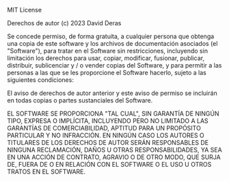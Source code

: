 
MIT License

Derechos de autor (c) 2023 David Deras

Se concede permiso, de forma gratuita, a cualquier persona que obtenga una copia
de este software y los archivos de documentación asociados (el "Software"), para tratar
en el Software sin restricciones, incluyendo sin limitación los derechos
para usar, copiar, modificar, fusionar, publicar, distribuir, sublicenciar y / o vender
copias del Software, y para permitir a las personas a las que se les proporcione el Software
hacerlo, sujeto a las siguientes condiciones:

El aviso de derechos de autor anterior y este aviso de permiso se incluirán en todas
copias o partes sustanciales del Software.

EL SOFTWARE SE PROPORCIONA "TAL CUAL", SIN GARANTÍA DE NINGÚN TIPO, EXPRESA O
IMPLÍCITA, INCLUYENDO PERO NO LIMITADO A LAS GARANTÍAS DE COMERCIABILIDAD,
APTITUD PARA UN PROPÓSITO PARTICULAR Y NO INFRACCIÓN. EN NINGÚN CASO LOS
AUTORES O TITULARES DE LOS DERECHOS DE AUTOR SERÁN RESPONSABLES DE NINGUNA RECLAMACIÓN,
DAÑOS U OTRAS RESPONSABILIDADES, YA SEA EN UNA ACCIÓN DE CONTRATO, AGRAVIO O DE OTRO MODO,
QUE SURJA DE, FUERA DE O EN RELACIÓN CON EL SOFTWARE O EL USO U OTROS TRATOS EN EL SOFTWARE.
